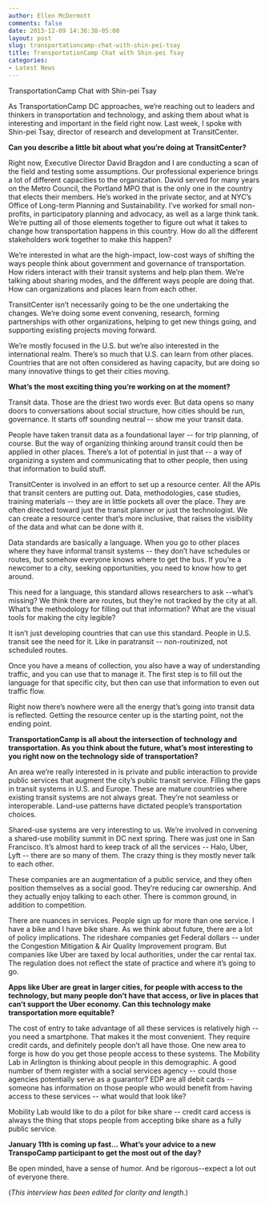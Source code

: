 ```yaml
---
author: Ellen McDermott
comments: false
date: 2013-12-09 14:36:38-05:00
layout: post
slug: transportationcamp-chat-with-shin-pei-tsay
title: TransportationCamp Chat with Shin-pei Tsay
categories:
- Latest News
---
```

TransportationCamp Chat with Shin-pei Tsay

As TransportationCamp DC approaches, we’re reaching out to leaders and thinkers in transportation and technology, and asking them about what is interesting and important in the field right now. Last week, I spoke with  Shin-pei Tsay, director of research and development at TransitCenter.

**Can you describe a little bit about what you’re doing at TransitCenter?**

Right now, Executive Director David Bragdon and I are conducting a scan of the field and testing some assumptions. Our professional experience brings a lot of different capacities to the organization. David served for many years on the Metro Council, the Portland MPO that is the only one in the country that elects their members. He’s worked in the private sector, and at NYC’s Office of Long-term Planning and Sustainability. I’ve worked for small non-profits, in participatory planning and advocacy, as well as a large think tank. We’re putting all of those elements together to figure out what it takes to change how transportation happens in this country. How do all the different stakeholders work together to make this happen?

We’re interested in what are the high-impact, low-cost ways of shifting the ways people think about government and governance of transportation. How riders interact with their transit systems and help plan them. We’re talking about sharing modes, and the different ways people are doing that. How can organizations and places learn from each other.

TransitCenter isn’t necessarily going to be the one undertaking the changes. We’re doing some event convening, research, forming partnerships with other organizations, helping to get new things going, and supporting existing projects moving forward.

We’re mostly focused in the U.S. but we’re also interested in the international realm. There’s so much that U.S. can learn from other places. Countries that are not often considered as having capacity, but are doing so many innovative things to get their cities moving.

**What’s the most exciting thing you’re working on at the moment?**

Transit data. Those are the driest two words ever. But data opens so many doors to conversations about social structure, how cities should be run, governance. It starts off sounding neutral -- show me your transit data.

People have taken transit data as a foundational layer -- for trip planning, of course. But  the way of organizing thinking around transit could then be applied in other places. There’s a lot of potential in just that -- a way of organizing a system and communicating that to other people, then using that information to build stuff.

TransitCenter is involved in an effort to set up a resource center. All the APIs that transit centers are putting out. Data, methodologies, case studies, training materials -- they are in little pockets all over the place. They are often directed toward just the transit planner or just the technologist. We can create a resource center that’s more inclusive, that raises the visibility of the data and what can be done with it.

Data standards are basically a language. When you go to other places where they have
informal transit systems -- they don’t have schedules or routes, but somehow everyone knows where to get the bus. If you’re a newcomer to a city, seeking opportunities, you need to know how to get around.

This need for a language, this standard allows researchers to ask --what’s missing? We think there are routes, but they’re not tracked by the city at all. What’s the methodology for filling out that information? What are the visual tools for making the city legible?

It isn’t just developing countries that can use this standard. People in U.S. transit see the need for it.  Like in paratransit -- non-routinized, not scheduled routes.

Once you have a means of collection, you also have a way of understanding traffic, and you can use that to manage it. The first step is to fill out the language for that specific city, but then can use that information to even out traffic flow.

Right now there’s nowhere were all the energy that’s going into transit data is reflected. Getting the resource center up is the starting point, not the ending point.

**TransportationCamp is all about the intersection of technology and transportation.  As you think about the future, what’s most interesting to you right now on the technology side of transportation?**

An area we’re really interested in is private and public interaction to provide public services that augment the city’s public transit service. Filling the gaps in transit systems in U.S. and Europe. These are mature countries where existing transit systems are not always great. They’re not seamless or interoperable. Land-use patterns have dictated people’s transportation choices.

Shared-use systems are very interesting to us. We’re involved in convening a shared-use mobility summit in DC next spring. There was just one in San Francisco. It’s almost hard to keep track of all the services --  Halo, Uber, Lyft -- there are so many of them. The crazy thing is they mostly never talk to each other.

These companies are an augmentation of a public service, and they often position themselves as a social good. They’re reducing car ownership. And they actually enjoy talking to each other. There is common ground, in addition to competition.

There are nuances in services. People sign up for more than one service. I have a bike and I have bike share. As we think about future, there are a lot of policy implications. The rideshare companies get Federal dollars -- under the Congestion Mitigation & Air Quality Improvement program. But companies like Uber are taxed by local authorities, under the car rental tax. The regulation does not reflect the state of practice and where it’s going to go.

**Apps like Uber are great in larger cities, for people with access to the technology, but many people don’t have that access, or live in places that can’t support the Uber economy. Can this technology make transportation more equitable?**

The cost of entry to take advantage of all these services is relatively high -- you need a smartphone. That makes it the most convenient. They require credit cards, and definitely people don’t all have those. One new area to forge is how do you get those people access to these systems. The Mobility Lab in Arlington is thinking about people in this demographic. A good number of them register with a social services agency -- could those agencies potentially serve as a guarantor? EDP are all debit cards -- someone has information on those people who would benefit from having access to these services -- what would that look like?

Mobility Lab would like to do a pilot for bike share -- credit card access is always the thing that stops people from accepting bike share as a fully public service.

**January 11th is coming up fast... What’s your advice to a new TranspoCamp participant to get the most out of the day?**

Be open minded, have a sense of humor. And be rigorous--expect a lot out of everyone there.

(_This interview has been edited for clarity and length._)